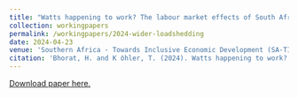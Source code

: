 ```yaml
---
title: "Watts happening to work? The labour market effects of South Africa’s electricity crisis"
collection: workingpapers
permalink: /workingpapers/2024-wider-loadshedding
date: 2024-04-23
venue: 'Southern Africa - Towards Inclusive Economic Development (SA-TIED) / WIDER Working Paper 2024/20'
citation: 'Bhorat, H. and K ̈ohler, T. (2024). Watts happening to work? The labour market effects of South Africa’s electricity crisis. Southern Africa - Towards Inclusive Economic Development (SA-TIED) Working Paper 227 / WIDER Working Paper  2024/20. Helsinki: UNU-WIDER.' 
---
```

[Download paper here.](https://www.wider.unu.edu/sites/default/files/Publications/Working-paper/PDF/wp2024-20-labour-market-effects-South-Africa-electricity-crisis.pdf)



